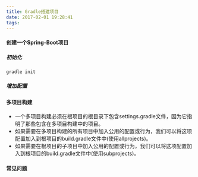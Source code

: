 ```yaml
---
title: Gradle搭建项目
date: 2017-02-01 19:28:41
tags:
---
```


#### 创建一个Spring-Boot项目

##### 初始化

```Bash
gradle init
```

##### 增加配置

#### 多项目构建




* 一个多项目构建必须在根项目的根目录下包含settings.gradle文件，因为它指明了那些包含在多项目构建中的项目。
* 如果需要在多项目构建的所有项目中加入公用的配置或行为，我们可以将这项配置加入到根项目的build.gradle文件中(使用allprojects)。
* 如果需要在根项目的子项目中加入公用的配置或行为，我们可以将这项配置加入到根项目的build.gradle文件中(使用subprojects)。


#### 常见问题

##### 